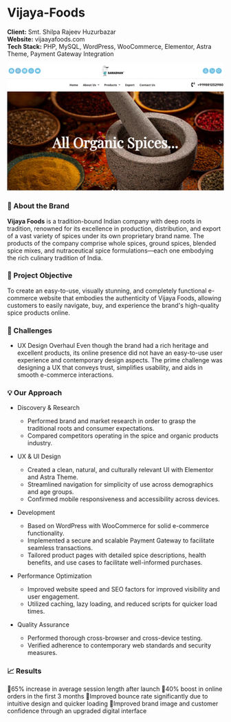 # Vijaya-Foods

**Client:** Smt. Shilpa Rajeev Huzurbazar  
**Website:** vijaayafoods.com  
**Tech Stack:** PHP, MySQL, WordPress, WooCommerce, Elementor, Astra  Theme, Payment Gateway Integration  

![vijaya foods homepage](vijayafoods.png)

### 🏢 About the Brand

**Vijaya Foods** is a tradition-bound Indian company with deep roots in tradition, renowned for its excellence in production, distribution, and export of a vast variety of spices under its own proprietary brand name. The products of the company comprise whole spices, ground spices, blended spice mixes, and nutraceutical spice formulations—each one embodying the rich culinary tradition of India.

### 🎯 Project Objective

To create an easy-to-use, visually stunning, and completely functional e-commerce website that embodies the authenticity of Vijaya Foods, allowing customers to easily navigate, buy, and experience the brand's high-quality spice products online.

### 🚧 Challenges

- UX Design Overhaul
	Even though the brand had a rich heritage and excellent products, its online presence did not have an easy-to-use user experience and contemporary design aspects. The prime challenge was designing a UX that conveys trust, simplifies usability, and aids in smooth e-commerce interactions.

### 💡 Our Approach  

- Discovery & Research
	- Performed brand and market research in order to grasp the traditional roots and consumer expectations.
	- Compared competitors operating in the spice and organic products industry.

- UX & UI Design
	- Created a clean, natural, and culturally relevant UI with Elementor and Astra Theme.
	- Streamlined navigation for simplicity of use across demographics and age groups.
	- Confirmed mobile responsiveness and accessibility across devices.

- Development
	- Based on WordPress with WooCommerce for solid e-commerce functionality.
	- Implemented a secure and scalable Payment Gateway to facilitate seamless transactions.
	- Tailored product pages with detailed spice descriptions, health benefits, and use cases to facilitate well-informed purchases.

- Performance Optimization
	- Improved website speed and SEO factors for improved visibility and user engagement.
	- Utilized caching, lazy loading, and reduced scripts for quicker load times.

- Quality Assurance
	- Performed thorough cross-browser and cross-device testing.
	- Verified adherence to contemporary web standards and security measures.

### 📈 Results  

📌65% increase in average session length after launch
📌40% boost in online orders in the first 3 months
📌Improved bounce rate significantly due to intuitive design and quicker loading
📌Improved brand image and customer confidence through an upgraded digital interface

